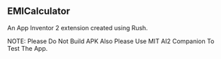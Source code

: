 ## EMICalculator

An App Inventor 2 extension created using Rush.

NOTE: 
Please Do Not Build APK Also Please Use MIT AI2 Companion To Test The App.

